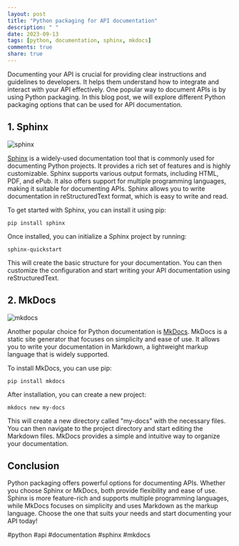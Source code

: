 ```yaml
---
layout: post
title: "Python packaging for API documentation"
description: " "
date: 2023-09-13
tags: [python, documentation, sphinx, mkdocs]
comments: true
share: true
---
```


Documenting your API is crucial for providing clear instructions and guidelines to developers. It helps them understand how to integrate and interact with your API effectively. One popular way to document APIs is by using Python packaging. In this blog post, we will explore different Python packaging options that can be used for API documentation.

## 1. Sphinx

![sphinx](https://sphinx-doc.org/_static/sphinxheader.png)

[Sphinx](https://www.sphinx-doc.org/) is a widely-used documentation tool that is commonly used for documenting Python projects. It provides a rich set of features and is highly customizable. Sphinx supports various output formats, including HTML, PDF, and ePub. It also offers support for multiple programming languages, making it suitable for documenting APIs. Sphinx allows you to write documentation in reStructuredText format, which is easy to write and read.

To get started with Sphinx, you can install it using pip:

```
pip install sphinx
```

Once installed, you can initialize a Sphinx project by running:

```
sphinx-quickstart
```

This will create the basic structure for your documentation. You can then customize the configuration and start writing your API documentation using reStructuredText.

## 2. MkDocs

![mkdocs](https://www.mkdocs.org/img/logo.png)

Another popular choice for Python documentation is [MkDocs](https://www.mkdocs.org/). MkDocs is a static site generator that focuses on simplicity and ease of use. It allows you to write your documentation in Markdown, a lightweight markup language that is widely supported.

To install MkDocs, you can use pip:

```
pip install mkdocs
```

After installation, you can create a new project:

```
mkdocs new my-docs
```

This will create a new directory called "my-docs" with the necessary files. You can then navigate to the project directory and start editing the Markdown files. MkDocs provides a simple and intuitive way to organize your documentation.

## Conclusion

Python packaging offers powerful options for documenting APIs. Whether you choose Sphinx or MkDocs, both provide flexibility and ease of use. Sphinx is more feature-rich and supports multiple programming languages, while MkDocs focuses on simplicity and uses Markdown as the markup language. Choose the one that suits your needs and start documenting your API today!

#python #api #documentation #sphinx #mkdocs